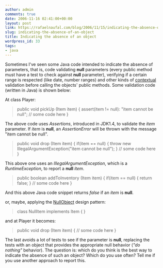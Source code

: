 ```yaml
---
author: admin
comments: true
date: 2006-11-16 02:41:00+00:00
layout: post
link: https://rafaelnaufal.com/blog/2006/11/15/indicating-the-absence-of-an-object/
slug: indicating-the-absence-of-an-object
title: Indicating the absence of an object
wordpress_id: 33
tags:
- java
---
```


Sometimes I've seen some Java code intended to indicate the absence of parameters, that is, code validating **null** parameters (every public method must have a test to check against **null** parameter), verifying if a certain range is respected (like  date, number ranges) and other kinds of [contextual](http://www.martinfowler.com/bliki/ContextualValidation.html) validation before calling the objects' public methods.  Some validation code (written in Java) is shown below:

At class Player:



<blockquote>
public void pickUp (Item item) 
{
assert(item != null): "item cannot be null";
// some code here
}
</blockquote>



The above code uses _Assertions_, introduced in JDK1.4, to validate the _item_ parameter. If _item_ is **null**, an _AssertionError_ will be thrown with the message "item cannot be null".



<blockquote>
public void drop (Item item) 
{
if(item == null) {
throw new IllegalArgumentException("item cannot be null"); 
}
// some code here
}
</blockquote>



This above one uses an _IllegalArgumentException_, which is a _RuntimeException_, to report a **null** _item_.



<blockquote>
public boolean addToInventory (Item item) 
{
if(item == null) {
return false;
}
// some code here
}
</blockquote>



And this above Java code snippet returns _false_ if an _item_ is **null**. 

or, maybe, applying the [NullObject](http://www.mindspring.com/~mgrand/pattern_synopses.htm#Null%20Object) design pattern:



<blockquote>
class NullItem implements Item 
{
}
</blockquote>



and at Player it becomes:



<blockquote>
public void drop (Item item) 
{
// some code here
}
</blockquote>



The last avoids a lot of tests to see if the parameter is **null**, replacing the tests with an object that provides the appropriate null behavior (_"do nothing"_ behavior).
The question is: which do you think is the best way to indicate the absence of such an object? Which do you use often? Tell me if you use another approach to report this.
